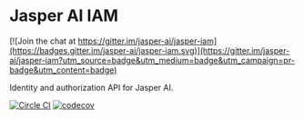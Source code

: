 # Jasper AI IAM

[![Join the chat at https://gitter.im/jasper-ai/jasper-iam](https://badges.gitter.im/jasper-ai/jasper-iam.svg)](https://gitter.im/jasper-ai/jasper-iam?utm_source=badge&utm_medium=badge&utm_campaign=pr-badge&utm_content=badge)

Identity and authorization API for Jasper AI.

[![Circle CI](https://circleci.com/gh/jasper-ai/jasper-iam.svg?style=svg)](https://circleci.com/gh/hapi-ai/jasper-auth-jasper)
[![codecov](https://codecov.io/gh/jasper-ai/jasper-iam/branch/master/graph/badge.svg)](https://codecov.io/gh/jasper-ai/jasper-iam)
